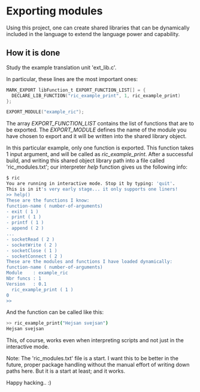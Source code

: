 # Exporting modules

Using this project, one can create shared libraries
that can be dynamically included in the language to
extend the language power and capability.

## How it is done

Study the example translation unit 'ext_lib.c'.

In particular, these lines are the most important ones:

```C
MARK_EXPORT libFunction_t EXPORT_FUNCTION_LIST[] = {
  DECLARE_LIB_FUNCTION("ric_example_print", 1, ric_example_print)
};

EXPORT_MODULE("example_ric");
```

The array *EXPORT_FUNCTION_LIST* contains the list of functions that are
to be exported. The *EXPORT_MODULE* defines the name of the module you have
chosen to export and it will be written into the shared library object.

In this particular example, only one function is exported. This function
takes 1 input argument, and will be called as *ric_example_print*. After a successful
build, and writing this shared object library path into a file called 'ric_modules.txt';
our interpreter *help* function gives us the following info:

```BASH
$ ric
You are running in interactive mode. Stop it by typing: 'quit'.
This is in it's very early stage... it only supports one liners!
>> help()
These are the functions I know:
function-name ( number-of-arguments)
- exit ( 1 )
- print ( 1 )
- printf ( 1 )
- append ( 2 )
...
- socketRead ( 2 )
- socketWrite ( 2 )
- socketClose ( 1 )
- socketConnect ( 2 )
These are the modules and functions I have loaded dynamically:
function-name ( number-of-arguments)
Module    : example_ric
Nbr funcs : 1
Version   : 0.1
  ric_example_print ( 1 )
0
>>
```

And the function can be called like this:

```BASH
>> ric_example_print("Hejsan svejsan")
Hejsan svejsan
```

This, of course, works even when interpreting scripts and not just in the interactive mode.

Note: The 'ric_modules.txt' file is a start. I want this to be better in the future, proper package handling without the manual effort of writing down paths here. But it is a start at least; and it works.

Happy hacking.. :)




